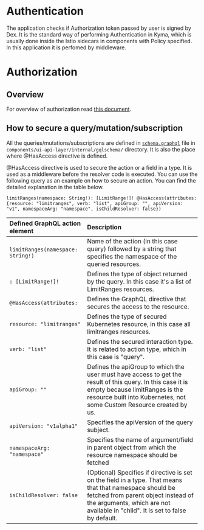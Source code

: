 # Authentication

The application checks if Authorization token passed by user is signed by Dex. It is the standard way of performing Authentication in Kyma, which is usually done inside the Istio sidecars in components with Policy specified. In this application it is perfomed by middleware.

# Authorization

## Overview

For overview of authorization read [this document](/docs/security/docs/03-02-graphql.md).

## How to secure a query/mutation/subscription

All the queries/mutations/subscriptions are defined in [`schema.graphql`](../internal/gqlschema/schema.graphql) file in `components/ui-api-layer/internal/gqlschema/` directory. It is also the place where @HasAccess directive is defined. 

@HasAccess directive is used to secure the action or a field in a type. It is used as a middleware before the resolver code is executed. You can use the following query as an example on how to secure an action. You can find the detailed explanation in the table below.

```
limitRanges(namespace: String!): [LimitRange!]! @HasAccess(attributes: {resource: "limitranges", verb: "list", apiGroup: "", apiVersion: "v1", namespaceArg: "namespace", isChildResolver: false})
```

| Defined GraphQL action element | Description |
|:----------|:------|
| `limitRanges(namespace: String!)` |  Name of the action (in this case query) followed by a string that specifies the namespace of the queried resources. |
| `: [LimitRange!]!` | Defines the type of object returned by the query. In this case it's a list of LimitRanges resources. |
| `@HasAccess(attributes:` | Defines the GraphQL directive that secures the access to the resource. |
| `resource: "limitranges"` | Defines the type of secured Kubernetes resource, in this case all limitranges resources. |
| `verb: "list"` | Defines the secured interaction type. It is related to action type, which in this case is "query". |
| `apiGroup: ""` | Defines the apiGroup to which the user must have access to get the result of this query. In this case it is empty because limitRanges is the resource built into Kubernetes, not some Custom Resource created by us. |
| `apiVersion: "v1alpha1"` | Specifies the apiVersion of the query subject. |
| `namespaceArg: "namespace"` | Specifies the name of argument/field in parent object from which the resource namespace should be fetched |
| `isChildResolver: false` | (Optional) Specifies if directive is set on the field in a type. That means that that namespace should be fetched from parent object instead of the arguments, which are not available in "child". It is set to false by default. |